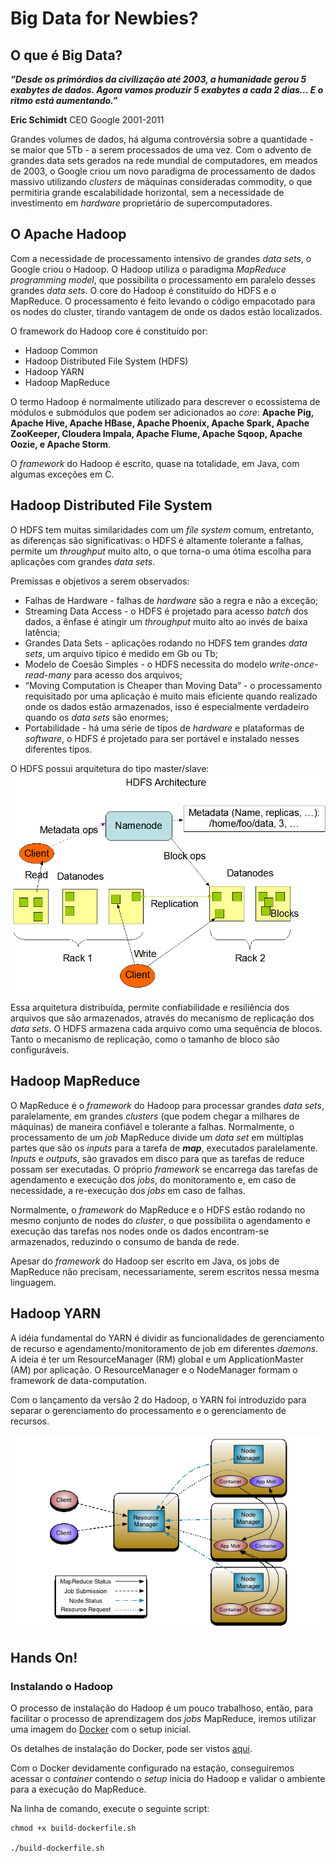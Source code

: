 # Big Data for Newbies?

## O que é Big Data?
***”Desde os primórdios da civilização até 2003, a humanidade gerou 5 exabytes de dados. Agora vamos produzir 5 exabytes a cada 2 dias... E o ritmo está aumentando.”***

**Eric Schimidt**
CEO Google 2001-2011


Grandes volumes de dados, há alguma controvérsia sobre a quantidade - se maior que 5Tb - a serem processados de uma vez.
Com o advento de grandes data sets gerados na rede mundial de computadores, em meados de 2003, o Google criou um novo paradigma de processamento de dados massivo utilizando *clusters* de máquinas consideradas commodity, o que permitiria grande escalabilidade horizontal, sem a necessidade de investimento em *hardware* proprietário de supercomputadores.

## O Apache Hadoop
Com a necessidade de processamento intensivo de grandes *data sets*, o Google criou o Hadoop. O Hadoop utiliza o paradigma *MapReduce programming model*, que possibilita o processamento em paralelo desses grandes *data sets*. O core do Hadoop é constituído do HDFS e o MapReduce. O processamento é feito levando o código empacotado para os nodes do cluster, tirando vantagem de onde os dados estão localizados.

O framework do Hadoop core é constituído por:
* Hadoop Common
* Hadoop Distributed File System (HDFS)
* Hadoop YARN
* Hadoop MapReduce

O termo Hadoop é normalmente utilizado para descrever o ecossistema de módulos e submódulos que podem ser adicionados ao *core*:  **Apache Pig, Apache Hive, Apache HBase, Apache Phoenix, Apache Spark, Apache ZooKeeper, Cloudera Impala, Apache Flume, Apache Sqoop, Apache Oozie, e Apache Storm**.

O *framework* do Hadoop é escrito, quase na totalidade, em Java, com algumas exceções em C.

## Hadoop Distributed File System
O HDFS tem muitas similaridades com um *file system* comum, entretanto, as diferenças são significativas: o HDFS é altamente tolerante a falhas, permite um *throughput* muito alto, o que torna-o uma ótima escolha para aplicações com grandes *data sets*.

Premissas e objetivos a serem observados:

* Falhas de Hardware - falhas de *hardware* são a regra e não a exceção;
* Streaming Data Access - o HDFS é projetado para acesso *batch* dos dados, a ênfase é atingir um *throughput* muito alto ao invés de baixa latência;
* Grandes Data Sets - aplicações rodando no HDFS tem grandes *data sets*, um arquivo típico é medido em Gb ou Tb;
* Modelo de Coesão Simples - o HDFS necessita do modelo *write-once-read-many* para acesso dos arquivos;
* “Moving Computation is Cheaper than Moving Data” - o processamento requisitado por uma aplicação é muito mais eficiente quando realizado onde os dados estão armazenados, isso é especialmente verdadeiro quando os *data sets* são enormes;
* Portabilidade - há uma série de tipos de *hardware* e plataformas de *software*, o HDFS é projetado para ser portável e instalado nesses diferentes tipos.

O HDFS possui arquitetura do tipo master/slave:
![HDFS](images/hdfsarchitecture.png)

Essa arquitetura distribuída, permite confiabilidade e resiliência dos arquivos que são armazenados, através do mecanismo de replicação dos *data sets*. O HDFS armazena cada arquivo como uma sequência de blocos. Tanto o mecanismo de replicação, como o tamanho de bloco são configuráveis.

## Hadoop MapReduce
O MapReduce é o *framework* do Hadoop para processar grandes *data sets*, paralelamente, em grandes *clusters* (que podem chegar a milhares de máquinas) de maneira confiável e tolerante a falhas. Normalmente, o processamento de um *job* MapReduce divide um *data set* em múltiplas partes que são os *inputs* para a tarefa de ***map***, executados paralelamente. *Inputs* e *outputs*, são gravados em disco para que as tarefas de reduce possam ser executadas.
O próprio *framework* se encarrega das tarefas de agendamento e execução dos *jobs*, do monitoramento e, em caso de necessidade, a re-execução dos *jobs* em caso de falhas.

Normalmente, o *framework* do MapReduce e o HDFS estão rodando no mesmo conjunto de nodes do *cluster*, o que possibilita o agendamento e execução das tarefas nos nodes onde os dados encontram-se armazenados, reduzindo o consumo de banda de rede.

Apesar do *framework* do Hadoop ser escrito em Java, os jobs de MapReduce não precisam, necessariamente, serem escritos nessa mesma linguagem.

## Hadoop YARN
A idéia fundamental do YARN é dividir as funcionalidades de gerenciamento de recurso e agendamento/monitoramento de job em diferentes *daemons*. A ideia é ter um ResourceManager (RM) global e um ApplicationMaster (AM) por aplicação. O ResourceManager e o NodeManager formam o framework de data-computation.

Com o lançamento da versão 2 do Hadoop, o YARN foi introduzido para separar o gerenciamento do processamento e o gerenciamento de recursos.

![YARN](images/yarn_architecture.gif)

## Hands On!
### Instalando o Hadoop
O processo de instalação do Hadoop é um pouco trabalhoso, então, para facilitar o processo de aprendizagem dos *jobs* MapReduce, iremos utilizar uma imagem do [Docker](devops/Dockerfile-Hadoop2) com o setup inicial.

Os detalhes de instalação do Docker, pode ser vistos [aqui](https://docs.docker.com/engine/installation/).

Com o Docker devidamente configurado na estação, conseguiremos acessar o *container* contendo o *setup* inicia do Hadoop e validar o ambiente para a execução do MapReduce.

Na linha de comando, execute o seguinte script:
```
chmod +x build-dockerfile.sh

./build-dockerfile.sh
```
